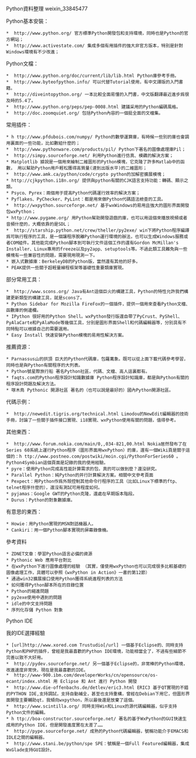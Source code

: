 Python資料整理 weixin_33845477

Python基本安裝：

    *  http://www.python.org/ 官方標準Python開發包和支持環境，同時也是Python的官方網站；
    *  http://www.activestate.com/ 集成多個有用插件的強大非官方版本，特別是針對Windows環境有不少改進；

Python文檔：

    *  http://www.python.org/doc/current/lib/lib.html Python庫參考手冊。
    *  http://www.byteofpython.info/ 可以代替Tutorial使用，有中文譯版的入門書籍。
    *  http://diveintopython.org/ 一本比較全面易懂的入門書，中文版翻譯最近進步爲很及時的5.4了。
    *  http://www.python.org/peps/pep-0008.html 建議采用的Python編碼風格。
    *  http://doc.zoomquiet.org/ 包括Python內容的一個挺全面的文檔集。

常用插件：

    * h ttp://www.pfdubois.com/numpy/ Python的數學運算庫，有時候一些別的庫也會調用裏面的一些功能，比如數組什麼的；
    *  http://www.pythonware.com/products/pil/ Python下著名的圖像處理庫Pil；
    *  http://simpy.sourceforge.net/ 利用Python進行仿真、模藕的解決方案；
    * Matplotlib 據說是一個用來繪制二維圖形的Python模塊，它克隆了許多Matlab中的函數， 用以幫助Python用戶輕松獲得高質量(達到出版水平)的二維圖形；
    *  http://www.amk.ca/python/code/crypto python的加解密擴展模塊；
    * http://cjkpython.i18n.org/ 提供與python有關的CJK語言支持功能：轉碼、顯示之類。
    * Psyco、Pyrex：兩個用于提高Python代碼運行效率的解決方案；
    * Pyflakes、PyChecker、PyLint：都是用來做Python代碼語法檢查的工具。
    *  http://wxpython.sourceforge.net/ 基于wxWindows的易用且強大的圖形界面開發包wxPython；
    * http://www.pygame.org/ 用Python幫助開發遊戲的庫，也可以用這個來播放視頻或者音頻什麼的，大概依靠的是SDL；
    *  http://starship.python.net/crew/theller/py2exe/ win下將Python程序編譯爲可執行程序的工具，是一個讓程序脫離Python運行環境的辦法，也可以生成Windows服務或者COM組件。其他能完成Python腳本到可執行文件這個工作的還有Gordon McMillan's Installer、Linux專用的freeze以及py2app、setuptools等。不過此類工具難免與一些模塊有一些兼容性的問題，需要現用現測一下。
    * 嵌入式數據庫：BerkeleyDB的Python版，當然還有其他的好多。
    * PEAK提供一些關于超輕量線程框架等基礎性重要類庫實現。

部分常用工具：

    *  http://www.scons.org/ Java有Ant這個巨火的構建工具，Python的特性允許我們構建更新類型的構建工具，就是scons了。
    * Python Sidebar for Mozilla FireFox的一個插件，提供一個用來查看Python文檔、函數庫的側邊欄。
    * IPython 很好用的Python Shell。wxPython發行版還自帶了PyCrust、PyShell、PyAlaCarte和PyAlaMode等幾個工具，分別是圖形界面Shell和代碼編輯器等，分別具有不同特點可以根據自己的需要選用。
    * Easy Install 快速安裝Python模塊的易用性解決方案。

推薦資源：

    * Parnassus山的拱頂 巨大的Python代碼庫，包羅萬象。既可以從上面下載代碼參考學習，同時也是與Python有關程序的大列表。
    * Python號星際旅行船 著名Python社區，代碼、文檔、高人這裏都有。
    * faqts.com的Python程序設計知識數據庫 Python程序設計知識庫，都是與Python有關的程序設計問題及解決方法。
    * 啄木鳥 Pythonic 開源社區 著名的（也可以說是最好的）國內Python開源社區。

代碼示例：

    *  http://newedit.tigris.org/technical.html Limodou的NewEdit編輯器的技術手冊，討論了一些關于插件接口實現、i18實現、wxPython使用有關的問題，值得參考。

其他東西：

    *  http://www.forum.nokia.com/main/0,,034-821,00.html Nokia居然發布了在Series 60系統上運行Python程序（圖形界面用wxPython）的庫，還有一個Wiki頁是關于這個的：h ttp://www.postneo.com/postwiki/moin.cgi/PythonForSeries60 。Python4Symbian這個頁面是記錄的我的使用經驗。
    * pyre：使用Python完成高性能計算需求的包，真的可以做到麼？還沒研究。
    * Parallel Python：純Python的并行計算解決方案。相關中文參考頁面
    * Pexpect：用Python作爲外殼控制其他命令行程序的工具（比如Linux下標準的ftp、telnet程序什麼的），還沒有測試可用程度如何。
    * pyjamas：Google GWT的Python克隆，還處在早期版本階段。
    * Durus：Python的對象數據庫。

有意思的東西：

    * Howie：用Python實現的MSN對話機器人。
    * Cankiri：用一個Python腳本實現的屏幕錄像機。

參考資料

    * ZDNET文章：學習Python語言必備的資源
    * Pythonic Web 應用平台對比
    * 在wxPython下進行圖像處理的經驗 （其實，僅使用wxPython也可以完成很多比較基礎的圖像處理工作，具體可以參照《wxPython in Action》一書的第12節）
    * 通過win32擴展接口使用Python獲得系統進程列表的方法
    * 如何獲得Python腳本所在的目錄位置
    * Python的縮進問題
    * py2exe使用中遇到的問題
    * idle的中文支持問題
    * 序列化存儲 Python 對象

Python IDE

我的IDE選擇經驗

    * [url]http://www.xored.com Trustudio[/url] 一個基于Eclipse的、同時支持Python和PHP的插件，曾經是我最喜歡的Python IDE環境，功能相當全了，不過有些細節不完善以致不大好用。
    *  http://pydev.sourceforge.net/ 另一個基于Eclipse的，非常棒的Python環境，改進速度非常快，現在是我最喜歡的IDE。
    *  http://www-900.ibm.com/developerWorks/cn/opensource/os-ecant/index.shtml 用 Eclipse 和 Ant 進行 Python 開發
    *  http://www.die-offenbachs.de/detlev/eric3.html ERIC3 基于QT實現的不錯的PYTHON IDE,支持調試，支持自動補全，甚至也支持重構，曾經在Debian下用它，但圖形界面開發主要輔助qt，我傾向wxpython，所以最後還是放棄了這個。
    *  http://www.scintilla.org/ 同時支持Win和Linux的源代碼編輯器，似乎支持Python文件的編輯。
    * h ttp://boa-constructor.sourceforge.net/ 著名的基于WxPython的GUI快速生成用的Python IDE，但是開發進度實在太差了……
    *  http://pype.sourceforge.net/ 成熟的Python代碼編輯器，號稱功能介于EMACS和IDLE之間的編輯器。
    *  http://www.stani.be/python/spe SPE：號稱是一個Full Featured編輯器，集成WxGlade支持GUI設計。
